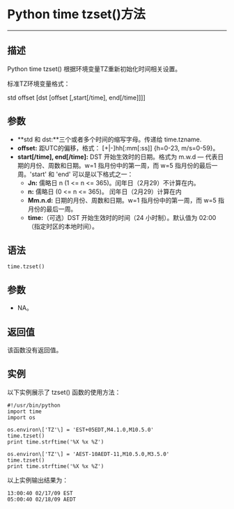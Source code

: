 Python time tzset()方法
=====================

* * *

描述
--

Python time tzset() 根据环境变量TZ重新初始化时间相关设置。

标准TZ环境变量格式：

std offset \[dst \[offset \[,start\[/time\], end\[/time\]\]\]\]

参数
--

*   **std 和 dst:**三个或者多个时间的缩写字母。传递给 time.tzname.
*   **offset:** 距UTC的偏移，格式： \[+|-\]hh\[:mm\[:ss\]\] {h=0-23, m/s=0-59}。
*   **start\[/time\], end\[/time\]:** DST 开始生效时的日期。格式为 m.w.d — 代表日期的月份、周数和日期。w=1 指月份中的第一周，而 w=5 指月份的最后一周。'start' 和 'end' 可以是以下格式之一：
    *   **Jn:** 儒略日 n (1 <= n <= 365)。闰年日（2月29）不计算在内。
    *   **n:** 儒略日 (0 <= n <= 365)。 闰年日（2月29）计算在内
    *   **Mm.n.d:** 日期的月份、周数和日期。w=1 指月份中的第一周，而 w=5 指月份的最后一周。
    *   **time:**（可选）DST 开始生效时的时间（24 小时制）。默认值为 02:00（指定时区的本地时间）。

语法
--
```
time.tzset()
```
参数
--

*   NA。

返回值
---

该函数没有返回值。

实例
--

以下实例展示了 tzset() 函数的使用方法：
```
#!/usr/bin/python
import time
import os

os.environ\['TZ'\] = 'EST+05EDT,M4.1.0,M10.5.0'
time.tzset()
print time.strftime('%X %x %Z')

os.environ\['TZ'\] = 'AEST-10AEDT-11,M10.5.0,M3.5.0'
time.tzset()
print time.strftime('%X %x %Z')
```
以上实例输出结果为：
```
13:00:40 02/17/09 EST
05:00:40 02/18/09 AEDT
```